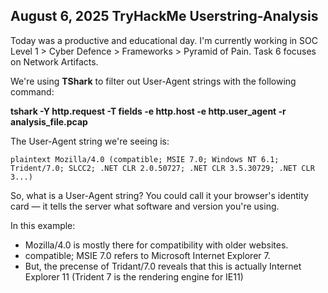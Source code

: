 ## August 6, 2025 TryHackMe Userstring-Analysis

Today was a productive and educational day. I'm currently working in SOC Level 1 > Cyber Defence > Frameworks > Pyramid of Pain.
Task 6 focuses on Network Artifacts.

We're using **TShark** to filter out User-Agent strings with the following command:

**tshark -Y http.request -T fields -e http.host -e http.user_agent -r analysis_file.pcap**

The User-Agent string we're seeing is:

```plaintext Mozilla/4.0 (compatible; MSIE 7.0; Windows NT 6.1; Trident/7.0; SLCC2; .NET CLR 2.0.50727; .NET CLR 3.5.30729; .NET CLR 3...)```

So, what is a User-Agent string?
You could call it your browser's identity card — it tells the server what software and version you're using.

In this example:

- Mozilla/4.0 is mostly there for compatibility with older websites.
- compatible; MSIE 7.0 refers to Microsoft Internet Explorer 7.
- But, the precense of Tridant/7.0 reveals that this is actually Internet Explorer 11 (Trident 7 is the rendering engine for IE11)
 

    


